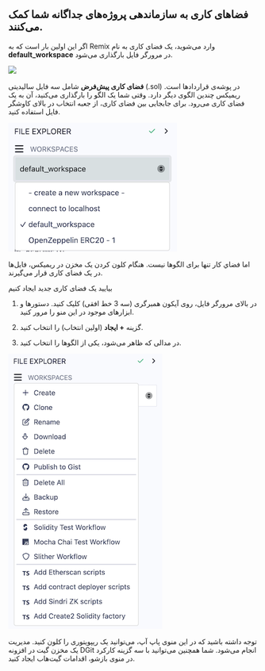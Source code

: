 ## فضاهای کاری به سازماندهی پروژه‌های جداگانه شما کمک می‌کنند.

اگر این اولین بار است که به Remix وارد می‌شوید، یک فضای کاری به نام **default_workspace** در مرورگر فایل بارگذاری می‌شود.

![](https://raw.githubusercontent.com/ethereum/remix-workshops/master/Basics/interface_introduction/images/default_workspace.png)

**فضای کاری پیش‌فرض** شامل سه فایل سالیدیتی (.sol) در پوشه‌ی قراردادها است. ریمیکس چندین الگوی دیگر دارد. وقتی شما یک الگو را بارگذاری می‌کنید، آن به یک فضای کاری می‌رود. برای جابجایی بین فضای کاری، از جعبه انتخاب در بالای کاوشگر فایل استفاده کنید.

![](https://raw.githubusercontent.com/ethereum/remix-workshops/master/Basics/interface_introduction/images/select-box.png)

اما فضاي کار تنها برای الگوها نیست. هنگام کلون کردن یک مخزن در ریمیکس، فایل‌ها در یک فضای کاری قرار می‌گیرند.

بیایید یک فضای کاری جدید ایجاد کنیم

1. در بالای مرورگر فایل، روی آیکون همبرگری (سه 3 خط افقی) کلیک کنید. دستورها و ابزارهای موجود در این منو را مرور کنید.

2. گزینه **+ ایجاد** (اولین انتخاب) را انتخاب کنید.

3. در مدالی که ظاهر می‌شود، یکی از الگوها را انتخاب کنید.

![هامبرگر](https://raw.githubusercontent.com/ethereum/remix-workshops/master/Basics/workspaces/images/popup.png)

توجه داشته باشید که در این منوی پاپ آپ، می‌توانید یک ریپویتوری را کلون کنید. مدیریت یک مخزن گیت در افزونه DGit انجام می‌شود. شما همچنین می‌توانید با سه گزینه کارکرد در منوی بازشو، اقدامات گیت‌هاب ایجاد کنید.
